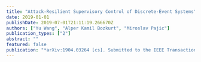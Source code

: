 ```yaml
---
title: "Attack-Resilient Supervisory Control of Discrete-Event Systems"
date: 2019-01-01
publishDate: 2019-07-01T21:11:19.266670Z
authors: ["Yu Wang", "Alper Kamil Bozkurt", "Miroslav Pajic"]
publication_types: ["2"]
abstract: ""
featured: false
publication: "*arXiv:1904.03264 [cs]. Submitted to the IEEE Transactions on Automatic Control*"
---
```



